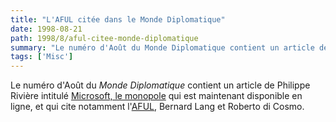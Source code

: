 ```yaml
---
title: "L'AFUL citée dans le Monde Diplomatique"
date: 1998-08-21
path: 1998/8/aful-citee-monde-diplomatique
summary: "Le numéro d'Août du Monde Diplomatique contient un article de Philippe Rivière intitulé Microsoft, le monopole qui est maintenant disponible en ligne, et qui cite notamment l'AFUL, Bernard Lang et Roberto di Cosmo."
tags: ['Misc']
---
```


<P>
Le numéro d'Août du <EM>Monde Diplomatique</EM>
contient un article de Philippe Rivière intitulé <A HREF="http://www.monde-diplomatique.fr/1998/08/RIVIERE/10789.html">Microsoft, le monopole</A> qui est maintenant disponible en ligne,
et qui cite notamment l'<A HREF="http://www.aful.org/">AFUL</A>,
Bernard Lang et Roberto di Cosmo.
</P>


